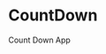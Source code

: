 # CountDown
 Count Down App
   
        
                                    
                            
                  
           
     
 
